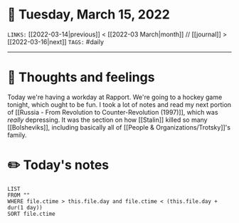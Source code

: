# 📅 Tuesday, March 15, 2022
`LINKS:` [[2022-03-14|previous]] < [[2022-03 March|month]] // [[journal]] > [[2022-03-16|next]] 
`TAGS:` #daily

---
# 💭 Thoughts and feelings
Today we're having a workday at Rapport. We're going to a hockey game tonight, which ought to be fun. I took a lot of notes and read my next portion of [[Russia - From Revolution to Counter-Revolution (1997)]], which was *really* depressing. It was the section on how [[Stalin]] killed so many [[Bolsheviks]], including basically all of [[People & Organizations/Trotsky]]'s family. 

# ✏️ Today's notes
```dataview
LIST 
FROM ""
WHERE file.ctime > this.file.day and file.ctime < (this.file.day + dur(1 day))
SORT file.ctime
```
